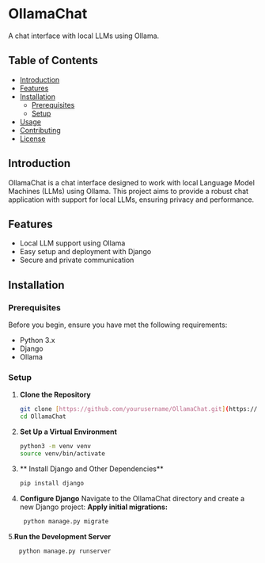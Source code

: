 # OllamaChat

A chat interface with local LLMs using Ollama.

## Table of Contents
- [Introduction](#introduction)
- [Features](#features)
- [Installation](#installation)
  - [Prerequisites](#prerequisites)
  - [Setup](#setup)
- [Usage](#usage)
- [Contributing](#contributing)
- [License](#license)

## Introduction
OllamaChat is a chat interface designed to work with local Language Model Machines (LLMs) using Ollama. This project aims to provide a robust chat application with support for local LLMs, ensuring privacy and performance.

## Features
- Local LLM support using Ollama
- Easy setup and deployment with Django
- Secure and private communication

## Installation

### Prerequisites
Before you begin, ensure you have met the following requirements:
- Python 3.x
- Django
- Ollama

### Setup

1. **Clone the Repository**
   ```sh
   git clone [https://github.com/yourusername/OllamaChat.git](https://github.com/traromal/OllamaChat.git)
   cd OllamaChat
2. **Set Up a Virtual Environment**
   ```sh
   python3 -m venv venv
   source venv/bin/activate
3. ** Install Django and Other Dependencies**
   ```sh
   pip install django
4. **Configure Django**
   Navigate to the OllamaChat directory and create a new Django project:
   **Apply initial migrations:**
   ```sh
    python manage.py migrate
 5.**Run the Development Server**
  ```sh
     python manage.py runserver


  


